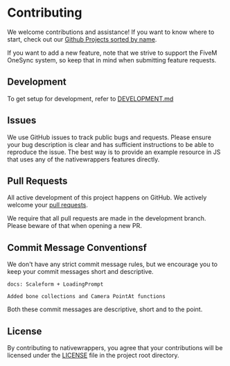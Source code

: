 # Contributing

We welcome contributions and assistance! If you want to know where to start, check out our [Github Projects sorted by name](https://github.com/nativewrappers/fivem/projects?query=is%3Aopen+sort%3Aname-asc).

If you want to add a new feature, note that we strive to support the FiveM OneSync system, so keep that in mind when submitting feature requests.

## Development

To get setup for development, refer to [DEVELOPMENT.md](./DEVELOPMENT.md)

## Issues

We use GitHub issues to track public bugs and requests. Please ensure your bug description is clear and has sufficient instructions to be able to reproduce the issue. The best way is to provide an example resource in JS that uses any of the nativewrappers features directly.

## Pull Requests

All active development of this project happens on GitHub. We actively welcome your [pull requests](https://help.github.com/articles/creating-a-pull-request).

We require that all pull requests are made in the development branch. Please beware of that when opening a new PR.

## Commit Message Conventionsf

We don't have any strict commit message rules, but we encourage you to keep your commit messages short and descriptive.

```
docs: Scaleform + LoadingPrompt
```
```
Added bone collections and Camera PointAt functions
```

Both these commit messages are descriptive, short and to the point.


## License

By contributing to nativewrappers, you agree that your contributions will be licensed under the [LICENSE](./LICENSE) file in the project root directory.
